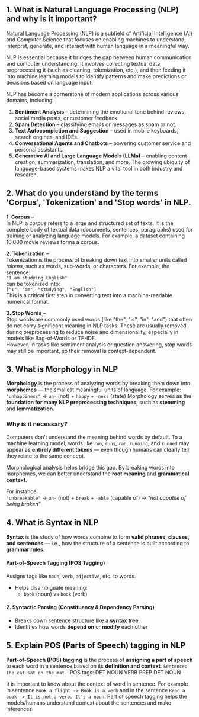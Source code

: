## 1. What is Natural Language Processing (NLP) and why is it important?

Natural Language Processing (NLP) is a subfield of Artificial Intelligence (AI) and Computer Science that focuses on enabling machines to understand, interpret, generate, and interact with human language in a meaningful way.

NLP is essential because it bridges the gap between human communication and computer understanding. It involves collecting textual data, preprocessing it (such as cleaning, tokenization, etc.), and then feeding it into machine learning models to identify patterns and make predictions or decisions based on language input.

NLP has become a cornerstone of modern applications across various domains, including:

1. **Sentiment Analysis** – determining the emotional tone behind reviews, social media posts, or customer feedback.
2. **Spam Detection** – classifying emails or messages as spam or not.
3. **Text Autocompletion and Suggestion** – used in mobile keyboards, search engines, and IDEs.
4. **Conversational Agents and Chatbots** – powering customer service and personal assistants.
5. **Generative AI and Large Language Models (LLMs)** – enabling content creation, summarization, translation, and more.
The growing ubiquity of language-based systems makes NLP a vital tool in both industry and research.

## 2. What do you understand by the terms 'Corpus', 'Tokenization' and 'Stop words' in NLP.

**1. Corpus** –  
In NLP, a _corpus_ refers to a large and structured set of texts. It is the complete body of textual data (documents, sentences, paragraphs) used for training or analyzing language models. For example, a dataset containing 10,000 movie reviews forms a corpus.

**2. Tokenization** –  
Tokenization is the process of breaking down text into smaller units called _tokens_, such as words, sub-words, or characters. For example, the sentence:  
`"I am studying English"`  
can be tokenized into:  
`["I", "am", "studying", "English"]`  
This is a critical first step in converting text into a machine-readable numerical format.

**3. Stop Words** –  
Stop words are commonly used words (like "the", "is", "in", "and") that often do not carry significant meaning in NLP tasks. These are usually removed during preprocessing to reduce noise and dimensionality, especially in models like Bag-of-Words or TF-IDF.  
However, in tasks like sentiment analysis or question answering, stop words may still be important, so their removal is context-dependent.

## 3. What is Morphology in NLP

**Morphology** is the process of analyzing words by breaking them down into **morphemes** — the smallest meaningful units of language.
For example:  
`"unhappiness"` → `un-` (not) + `happy` + `-ness` (state)
Morphology serves as the **foundation for many NLP preprocessing techniques**, such as **stemming** and **lemmatization**.
### Why is it necessary?
Computers don’t understand the meaning behind words by default. To a machine learning model, words like `run`, `runs`, `ran`, `running`, and `runned` may appear as **entirely different tokens** — even though humans can clearly tell they relate to the same concept.

Morphological analysis helps bridge this gap. By breaking words into morphemes, we can better understand the **root meaning** and **grammatical context**.

For instance:  
`"unbreakable"` → `un-` (not) + `break` + `-able` (capable of) → _"not capable of being broken"_

## 4. What is Syntax in NLP

**Syntax** is the study of how words combine to form **valid phrases, clauses, and sentences** — i.e., how the structure of a sentence is built according to **grammar rules**.
#### **Part-of-Speech Tagging (POS Tagging)**
Assigns tags like `noun`, `verb`, `adjective`, etc. to words.
- Helps disambiguate meaning:
    - `book` (noun) vs `book` (verb)
####  2. **Syntactic Parsing (Constituency & Dependency Parsing)**
- Breaks down sentence structure like a **syntax tree**.
- Identifies how words **depend on** or **modify** each other

## 5. Explain POS (Parts of Speech) tagging in NLP

**Part-of-Speech (POS) tagging** is the process of **assigning a part of speech** to each word in a sentence based on its **definition and context**.
`Sentence: The cat sat on the mat.
`POS tags: DET  NOUN VERB PREP DET NOUN

It is important to know about the context of word in sentence. For example in sentence `Book a flight -> Book is a verb` and in the sentence `Read a book -> It is not a verb. It's a noun`. Part of speech tagging helps the models/humans understand context about the sentences and make inferences.
